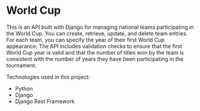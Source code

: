 # World Cup

This is an API built with Django for managing national teams participating in the World Cup. You can create, retrieve, update, and delete team entries. For each team, you can specify the year of their first World Cup appearance. The API includes validation checks to ensure that the first World Cup year is valid and that the number of titles won by the team is consistent with the number of years they have been participating in the tournament.

Technologies used in this project: 
- Python
- Django
- Django Rest Framework
